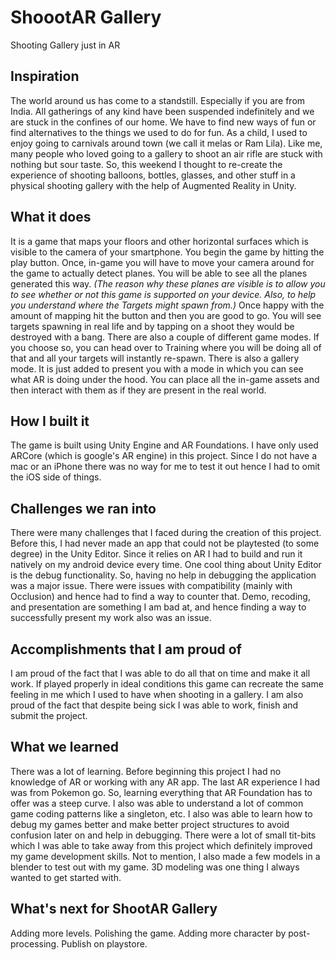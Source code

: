 # ShoootAR Gallery
 
Shooting Gallery just in AR

## Inspiration
The world around us has come to a standstill. Especially if you are from India. All gatherings of any kind have been suspended indefinitely and we are stuck in the confines of our home. We have to find new ways of fun or find alternatives to the things we used to do for fun. As a child, I used to enjoy going to carnivals around town (we call it melas or Ram Lila). Like me, many people who loved going to a gallery to shoot an air rifle are stuck with nothing but sour taste. So, this weekend I thought to re-create the experience of shooting balloons, bottles, glasses, and other stuff in a physical shooting gallery with the help of Augmented Reality in Unity. 

## What it does
It is a game that maps your floors and other horizontal surfaces which is visible to the camera of your smartphone. You begin the game by hitting the play button. Once, in-game you will have to move your camera around for the game to actually detect planes. You will be able to see all the planes generated this way. *(The reason why these planes are visible is to allow you to see whether or not this game is supported on your device. Also, to help you understand where the Targets might spawn from.)*
Once happy with the amount of mapping hit the button and then you are good to go. You will see targets spawning in real life and by tapping on a shoot they would be destroyed with a bang. There are also a couple of different game modes. If you choose so, you can head over to Training where you will be doing all of that and all your targets will instantly re-spawn. There is also a gallery mode. It is just added to present you with a mode in which you can see what AR is doing under the hood. You can place all the in-game assets and then interact with them as if they are present in the real world. 

## How I built it
The game is built using Unity Engine and AR Foundations. I have only used ARCore (which is google's AR engine) in this project. Since I do not have a mac or an iPhone there was no way for me to test it out hence I had to omit the iOS side of things. 

## Challenges we ran into
There were many challenges that I faced during the creation of this project. Before this, I had never made an app that could not be playtested (to some degree) in the Unity Editor. Since it relies on AR I had to build and run it natively on my android device every time. One cool thing about Unity Editor is the debug functionality. So, having no help in debugging the application was a major issue. There were issues with compatibility (mainly with Occlusion) and hence had to find a way to counter that. Demo, recoding, and presentation are something I am bad at, and hence finding a way to successfully present my work also was an issue. 

## Accomplishments that I am proud of
I am proud of the fact that I was able to do all that on time and make it all work. If played properly in ideal conditions this game can recreate the same feeling in me which I used to have when shooting in a gallery. I am also proud of the fact that despite being sick I was able to work, finish and submit the project. 

## What we learned
There was a lot of learning. Before beginning this project I had no knowledge of AR or working with any AR app. The last AR experience I had was from Pokemon go. So, learning everything that AR Foundation has to offer was a steep curve. I also was able to understand a lot of common game coding patterns like a singleton, etc. I also was able to learn how to debug my games better and make better project structures to avoid confusion later on and help in debugging. There were a lot of small tit-bits which I was able to take away from this project which definitely improved my game development skills. 
Not to mention, I also made a few models in a blender to test out with my game. 3D modeling was one thing I always wanted to get started with. 
## What's next for ShootAR Gallery
Adding more levels. Polishing the game. Adding more character by post-processing. Publish on playstore. 
